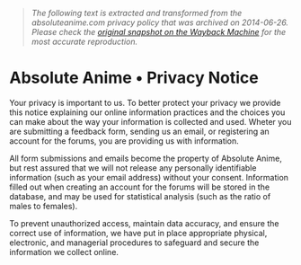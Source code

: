 > *The following text is extracted and transformed from the absoluteanime.com privacy policy that was archived on 2014-06-26. Please check the [original snapshot on the Wayback Machine](https://web.archive.org/web/20140626154000id_/http%3A//www.absoluteanime.com/admin/privacy.htm) for the most accurate reproduction.*

# Absolute Anime • Privacy Notice

Your privacy is important to us. To better protect your privacy we provide this notice explaining our online information practices and the choices you can make about the way your information is collected and used. Wheter you are submitting a feedback form, sending us an email, or registering an account for the forums, you are providing us with information.

[](https://web.archive.org/web/20140626154000id_/http%3A//www.absoluteanime.com/admin/privacy.jpg)

All form submissions and emails become the property of Absolute Anime, but rest assured that we will not release any personally identifiable information (such as your email address) without your consent. Information filled out when creating an account for the forums will be stored in the database, and may be used for statistical analysis (such as the ratio of males to females).

To prevent unauthorized access, maintain data accuracy, and ensure the correct use of information, we have put in place appropriate physical, electronic, and managerial procedures to safeguard and secure the information we collect online.
